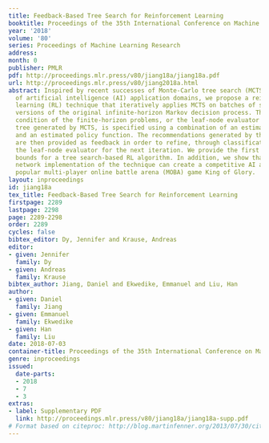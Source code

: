 ```yaml
---
title: Feedback-Based Tree Search for Reinforcement Learning
booktitle: Proceedings of the 35th International Conference on Machine Learning
year: '2018'
volume: '80'
series: Proceedings of Machine Learning Research
address: 
month: 0
publisher: PMLR
pdf: http://proceedings.mlr.press/v80/jiang18a/jiang18a.pdf
url: http://proceedings.mlr.press/v80/jiang2018a.html
abstract: Inspired by recent successes of Monte-Carlo tree search (MCTS) in a number
  of artificial intelligence (AI) application domains, we propose a reinforcement
  learning (RL) technique that iteratively applies MCTS on batches of small, finite-horizon
  versions of the original infinite-horizon Markov decision process. The terminal
  condition of the finite-horizon problems, or the leaf-node evaluator of the decision
  tree generated by MCTS, is specified using a combination of an estimated value function
  and an estimated policy function. The recommendations generated by the MCTS procedure
  are then provided as feedback in order to refine, through classification and regression,
  the leaf-node evaluator for the next iteration. We provide the first sample complexity
  bounds for a tree search-based RL algorithm. In addition, we show that a deep neural
  network implementation of the technique can create a competitive AI agent for the
  popular multi-player online battle arena (MOBA) game King of Glory.
layout: inproceedings
id: jiang18a
tex_title: Feedback-Based Tree Search for Reinforcement Learning
firstpage: 2289
lastpage: 2298
page: 2289-2298
order: 2289
cycles: false
bibtex_editor: Dy, Jennifer and Krause, Andreas
editor:
- given: Jennifer
  family: Dy
- given: Andreas
  family: Krause
bibtex_author: Jiang, Daniel and Ekwedike, Emmanuel and Liu, Han
author:
- given: Daniel
  family: Jiang
- given: Emmanuel
  family: Ekwedike
- given: Han
  family: Liu
date: 2018-07-03
container-title: Proceedings of the 35th International Conference on Machine Learning
genre: inproceedings
issued:
  date-parts:
  - 2018
  - 7
  - 3
extras:
- label: Supplementary PDF
  link: http://proceedings.mlr.press/v80/jiang18a/jiang18a-supp.pdf
# Format based on citeproc: http://blog.martinfenner.org/2013/07/30/citeproc-yaml-for-bibliographies/
---
```

